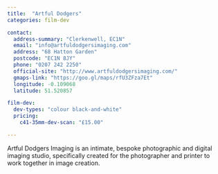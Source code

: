 ```yaml
---
title:  "Artful Dodgers"
categories: film-dev

contact:
  address-summary: "Clerkenwell, EC1N"
  email: "info@artfuldodgersimaging.com"
  address: "68 Hatton Garden"
  postcode: "EC1N 8JY"
  phone: "0207 242 2250"
  official-site: "http://www.artfuldodgersimaging.com/"
  gmaps-link: "https://goo.gl/maps/rfU3ZFza7Et"
  longitude: -0.109068
  latitude: 51.520857

film-dev:
  dev-types: "colour black-and-white"  
  pricing:
    c41-35mm-dev-scan: "£15.00"

---
```


Artful Dodgers Imaging is an intimate, bespoke photographic and digital imaging studio, specifically created for the photographer and printer to work together in image creation.
